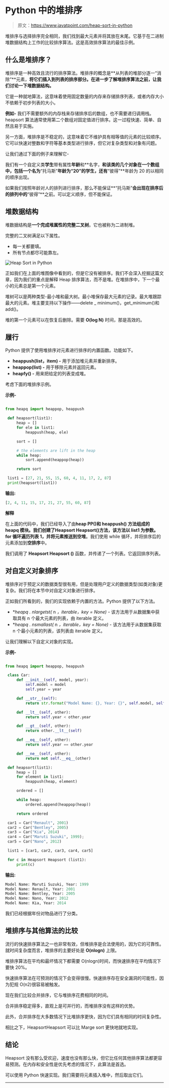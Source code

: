 # Python 中的堆排序

> 原文：<https://www.javatpoint.com/heap-sort-in-python>

堆排序与选择排序完全相同，我们找到最大元素并将其放在末尾。它基于在二进制堆数据结构上工作的比较排序算法。这是高效排序算法的最佳示例。

## 什么是堆排序？

堆排序是一种高效且流行的排序算法。堆排序的概念是**从列表的堆部分逐一“消除”**元素，**将它们插入到列表的排序部分。在进一步了解堆排序算法之前，让我们讨论一下堆数据结构。**

它是一种就地算法，这意味着使用固定数量的内存来存储排序列表，或者内存大小不依赖于初步列表的大小。

**例如-** 我们不需要额外的内存栈来存储排序后的数组，也不需要递归调用栈。heapsort 算法通常使用第二个数组对固定值进行排序。这一过程快速、简单、自然且易于实施。

另一方面，堆排序是不稳定的，这意味着它不维护具有相等值的元素的比较顺序。它可以快速对整数和字符等基本类型进行排序，但它对复杂类型和对象有问题。

让我们通过下面的例子来理解它-

我们有一个自定义类**学生**带有属性**年龄**和**名字，**和该类的几个对象在一个数组中，包括一个名为**“托马斯”**年龄为“20”的学生，还有**“彼得”**年龄为 20 的以相同的顺序出现。

如果我们按照年龄对人的排列进行排序，那么不能保证**“托马斯”**会出现在排序后的排列中的**“彼得”**之前。可以定义顺序，但不能保证。

## 堆数据结构

堆数据结构是**一个完成堆属性的完整二叉树**。它也被称为二进制堆。

完整的二叉树满足以下属性。

*   每一关都要填。
*   所有节点都尽可能靠左。

![Heap Sort in Python](img/95f3b0705e15fe73d28eecf674be5d3c.png)

正如我们在上面的堆图像中看到的，但是它没有被排序。我们不会深入挖掘这篇文章，因为我们的重点是解释 Heap 排序算法，而不是堆。在堆排序中，下一个最小的元素总是第一个元素。

堆树可以是两种类型-最小堆和最大树。最小堆保存最大元素的记录。最大堆跟踪最大的元素。堆主要支持以下操作——delete _ minimum()，get_minimum()和 add()。

堆的第一个元素可以在恢复后删除。需要 **O(log N)** 时间，那是高效的。

## 履行

Python 提供了使用堆排序对元素进行排序的内置函数。功能如下。

*   **heappush(list，item) -** 用于添加堆元素并重新排序。
*   **heappop(list) -** 用于移除元素并返回元素。
*   **heapfy() -** 用来把给定的列表变成堆。

考虑下面的堆排序示例。

**示例-**

```py

from heapq import heappop, heappush

 def heapsort(list1):
     heap = []
     for ele in list1:
         heappush(heap, ele)

     sort = []

     # the elements are lift in the heap
     while heap:
         sort.append(heappop(heap))

     return sort

 list1 = [27, 21, 55, 15, 60, 4, 11, 17, 2, 87]
 print(heapsort(list1))

```

**输出:**

```py
[2, 4, 11, 15, 17, 21, 27, 55, 60, 87]

```

**解释**

在上面的代码中，我们已经导入了由**heap PP()**和 **heappush()** 方法组成的 **heapq** 模块。我们创建了**Heapsort Heapsort()**方法，该方法以 list1 为参数。for 循环遍历列表 1，并将元素推送到**空堆**。我们使用 while 循环，并将排序后的元素添加到**空排序**中。

我们调用了 **Heapsort Heapsort ()** 函数，并传递了一个列表。它返回排序列表。

## 对自定义对象排序

堆排序对于预定义的数据类型很有用，但是处理用户定义的数据类型(如类对象)更复杂。我们将在本节中对自定义对象进行排序。

正如我们所看到的，我们的实现依赖于内置的方法。Python 提供了以下方法。

*   **heapq . nlargetst(* n *，*iterable*，*key = None) -** 该方法用于从数据集中获取具有 n 个最大元素的列表，由 iterable 定义。
*   **heapq . nsmallast(* n *，*iterable*，*key = None) -** 该方法用于从数据集获取 n 个最小元素的列表，该列表由 iterable 定义。

让我们理解以下自定义对象的实现。

**示例-**

```py

from heapq import heappop, heappush

 class Car:
     def __init__(self, model, year):
         self.model = model
         self.year = year

     def __str__(self):
         return str.format("Model Name: {}, Year: {}", self.model, self.year)

     def __lt__(self, other):
         return self.year < other.year

     def __gt__(self, other):
         return other.__lt__(self)

     def __eq__(self, other):
         return self.year == other.year

     def __ne__(self, other):
         return not self.__eq__(other)

 def heapsort(list1):
     heap = []
     for element in list1:
         heappush(heap, element)

     ordered = []

     while heap:
         ordered.append(heappop(heap))

     return ordered

 car1 = Car("Renault", 2001)
 car2 = Car("Bentley", 2005)
 car3 = Car("Kia", 2014)
 car4 = Car("Maruti Suzuki", 1999);
 car5 = Car("Nano", 2012)

 list1 = [car1, car2, car3, car4, car5]

 for c in Heapsort Heapsort (list1):
     print(c)

```

**输出:**

```py
Model Name: Maruti Suzuki, Year: 1999
Model Name: Renault, Year: 2001
Model Name: Bentley, Year: 2005
Model Name: Nano, Year: 2012
Model Name: Kia, Year: 2014

```

我们已经根据年份对物品进行了分类。

## 堆排序与其他算法的比较

流行的快速排序算法之一也非常有效，但堆排序是合法使用的，因为它的可靠性。就时间复杂度而言，堆排序的主要好处是 **O(nlogn)** 上限。

堆排序算法在平均和最坏情况下都需要 O(nlogn)时间，而快速排序在平均情况下要快 20%。

快速排序算法在可预测的情况下会变得很慢。快速排序存在安全漏洞的可能性，因为犯规 O(n2)很容易被触发。

现在我们比较合并排序，它与堆排序花费相同的时间。

合并排序稳定得多，直观上是可并行的，而堆排序没有这样的优势。

此外，合并排序在大多数情况下比堆排序更快，因为它们具有相同的时间复杂性。

相比之下，HeapsortHeapsort 可以比 Marge sort 更快地就地实现。

## 结论

Heapsort 没有那么受欢迎，速度也没有那么快，但它比任何其他排序算法都更容易预测。在内存和安全性是优先考虑的情况下，此算法是首选。

可以使用 Python 快速实现。我们需要将元素插入堆中，然后取出它们。

* * *